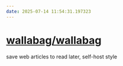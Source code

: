 ```yaml
---
date: 2025-07-14 11:54:31.197323
---
```


# [wallabag/wallabag](https://github.com/wallabag/wallabag)

save web articles to read later, self-host style